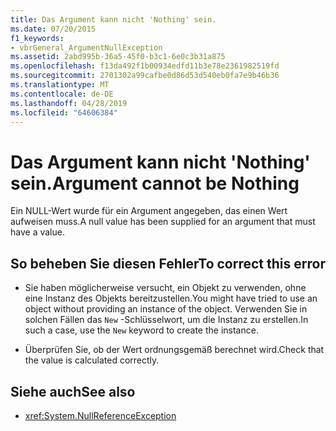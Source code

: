 ```yaml
---
title: Das Argument kann nicht 'Nothing' sein.
ms.date: 07/20/2015
f1_keywords:
- vbrGeneral_ArgumentNullException
ms.assetid: 2abd995b-36a5-45f0-b3c1-6e0c3b31a875
ms.openlocfilehash: f13da492f1b00934edfd11b3e78e2361982519fd
ms.sourcegitcommit: 2701302a99cafbe0d86d53d540eb0fa7e9b46b36
ms.translationtype: MT
ms.contentlocale: de-DE
ms.lasthandoff: 04/28/2019
ms.locfileid: "64606384"
---
```

# <a name="argument-cannot-be-nothing"></a><span data-ttu-id="7b5c3-102">Das Argument kann nicht 'Nothing' sein.</span><span class="sxs-lookup"><span data-stu-id="7b5c3-102">Argument cannot be Nothing</span></span>
<span data-ttu-id="7b5c3-103">Ein NULL-Wert wurde für ein Argument angegeben, das einen Wert aufweisen muss.</span><span class="sxs-lookup"><span data-stu-id="7b5c3-103">A null value has been supplied for an argument that must have a value.</span></span>  
  
## <a name="to-correct-this-error"></a><span data-ttu-id="7b5c3-104">So beheben Sie diesen Fehler</span><span class="sxs-lookup"><span data-stu-id="7b5c3-104">To correct this error</span></span>  
  
- <span data-ttu-id="7b5c3-105">Sie haben möglicherweise versucht, ein Objekt zu verwenden, ohne eine Instanz des Objekts bereitzustellen.</span><span class="sxs-lookup"><span data-stu-id="7b5c3-105">You might have tried to use an object without providing an instance of the object.</span></span> <span data-ttu-id="7b5c3-106">Verwenden Sie in solchen Fällen das `New` -Schlüsselwort, um die Instanz zu erstellen.</span><span class="sxs-lookup"><span data-stu-id="7b5c3-106">In such a case, use the `New` keyword to create the instance.</span></span>  
  
- <span data-ttu-id="7b5c3-107">Überprüfen Sie, ob der Wert ordnungsgemäß berechnet wird.</span><span class="sxs-lookup"><span data-stu-id="7b5c3-107">Check that the value is calculated correctly.</span></span>  
  
## <a name="see-also"></a><span data-ttu-id="7b5c3-108">Siehe auch</span><span class="sxs-lookup"><span data-stu-id="7b5c3-108">See also</span></span>

- <xref:System.NullReferenceException>
